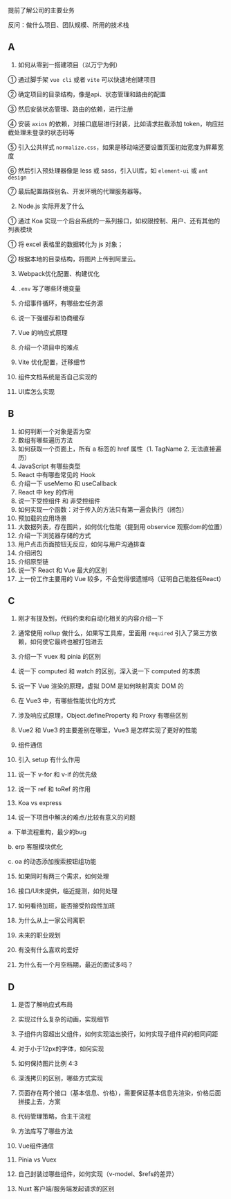 提前了解公司的主要业务



反问：做什么项目、团队规模、所用的技术栈



## A

1. 如何从零到一搭建项目（以万宁为例）

① 通过脚手架 `vue cli` 或者 `vite` 可以快速地创建项目

② 确定项目的目录结构，像是api、状态管理和路由的配置

③ 然后安装状态管理、路由的依赖，进行注册

④ 安装 `axios` 的依赖，对接口底层进行封装，比如请求拦截添加 token，响应拦截处理未登录的状态码等

⑤ 引入公共样式 `normalize.css`，如果是移动端还要设置页面初始宽度为屏幕宽度

⑥ 然后引入预处理器像是 less 或 sass，引入UI库，如 `element-ui` 或 `ant design`

⑦ 最后配置路径别名、开发环境的代理服务器等。



2. Node.js 实际开发了什么

① 通过 Koa 实现一个后台系统的一系列接口，如权限控制、用户、还有其他的列表模块

① 将 excel 表格里的数据转化为 js 对象；

② 根据本地的目录结构，将图片上传到阿里云。





3. Webpack优化配置、构建优化

2. `.env` 写了哪些环境变量
3. 介绍事件循环，有哪些宏任务源
4. 说一下强缓存和协商缓存
5. Vue 的响应式原理
6. 介绍一个项目中的难点
7. Vite 优化配置，迁移细节
8. 组件文档系统是否自己实现的
9. UI库怎么实现



## B

1. 如何判断一个对象是否为空
2. 数组有哪些遍历方法
3. 如何获取一个页面上，所有 a 标签的 href 属性（1. TagName 2. 无法直接遍历）
4. JavaScript 有哪些类型
5. React 中有哪些常见的 Hook
6. 介绍一下 useMemo 和 useCallback
7. React 中 key 的作用
8. 说一下受控组件 和 非受控组件
9. 如何实现一个函数：对于传入的方法只有第一遍会执行（闭包）
10. 预加载的应用场景
11. 大数据列表，存在图片，如何优化性能（提到用 observice 观察dom的位置）
12. 介绍一下浏览器存储的方式
13. 用户点击页面按钮无反应，如何与用户沟通排查
14. 介绍闭包
15. 介绍原型链
16. 说一下 React 和 Vue 最大的区别
17. 上一份工作主要用的 Vue 较多，不会觉得很遗憾吗（证明自己能胜任React）



## C

1. 刚才有提及到，代码约束和自动化相关的内容介绍一下



2. 通常使用 rollup 做什么，如果写工具库，里面用 `required` 引入了第三方依赖，如何使它最终也被打包进去



3. 介绍一下 vuex 和 pinia 的区别



4. 说一下 computed 和 watch 的区别，深入说一下  computed 的本质



5. 说一下 Vue 渲染的原理，虚拟 DOM 是如何映射真实 DOM 的



6. 在 Vue3 中，有哪些性能优化的方式



7. 涉及响应式原理，Object.defineProperty 和 Proxy 有哪些区别



8. Vue2 和 Vue3 的主要差别在哪里，Vue3 是怎样实现了更好的性能



9. 组件通信



10. 引入 setup 有什么作用



11. 说一下 v-for 和 v-if 的优先级



12. 说一下 ref 和 toRef 的作用



13. Koa vs express



14. 说一下项目中解决的难点/比较有意义的问题

a. 下单流程重构，最少的bug

b. erp 客服模块优化

c. oa 的动态添加搜索按钮组功能



15. 如果同时有两三个需求，如何处理



16. 接口/UI未提供，临近提测，如何处理



17. 如何看待加班，能否接受阶段性加班



18. 为什么从上一家公司离职



19. 未来的职业规划



20. 有没有什么喜欢的爱好



21. 为什么有一个月空档期，最近的面试多吗？





## D

1. 是否了解响应式布局
2. 实现过什么复杂的动画，实现细节

2. 子组件内容超出父组件，如何实现溢出换行，如何实现子组件间的相同间距
3. 对于小于12px的字体，如何实现
4. 如何保持图片比例 4:3
5. 深浅拷贝的区别，哪些方式实现
6. 页面存在两个接口（基本信息、价格），需要保证基本信息先渲染，价格后面拼接上去，方案
7. 代码管理策略，合主干流程
8. 方法库写了哪些方法
9. Vue组件通信
10. Pinia vs Vuex
11. 自己封装过哪些组件，如何实现（v-model、$refs的差异）
12. Nuxt 客户端/服务端发起请求的区别







